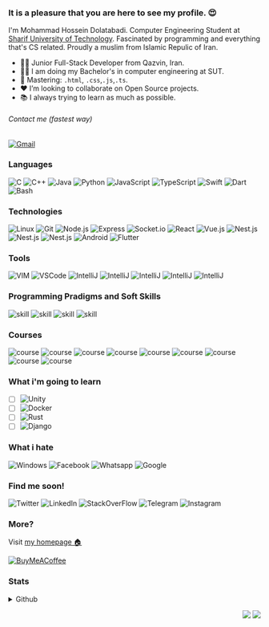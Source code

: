 ### It is a pleasure that you are here to see my profile. 😍
I'm Mohammad Hossein Dolatabadi. Computer Engineering Student at [Sharif University of Technology](https://en.sharif.edu/). Fascinated by programming and everything that's CS related. Proudly a muslim from Islamic Repulic of Iran.
- 👨‍💻 Junior Full-Stack Developer from Qazvin, Iran. <br/>
- 👨‍🎓 I am doing my Bachelor's in computer engineering at SUT.<br/>
- 💪 Mastering: `.html`, `.css`,`.js`,`.ts`. <br/>
- ❤️ I’m looking to collaborate on Open Source projects. <br />
- 📚 I always trying to learn as much as possible. <br />
###### Contact me (fastest way)
[![Gmail](https://img.shields.io/badge/-Gmail-000?&logo=gmail)](mailto:m.h.dolatabadi.a@gmail.com)

### Languages
![C](https://img.shields.io/badge/-C-000?&logo=C)
![C++](https://img.shields.io/badge/-C++-000?&logo=c%2b%2b&logoColor=00599C)
![Java](https://img.shields.io/badge/-Java-000?&logo=Java&logoColor=007396)
![Python](https://img.shields.io/badge/-Python-000?&logo=Python)
![JavaScript](https://img.shields.io/badge/-JavaScript-000?&logo=JavaScript)
![TypeScript](https://img.shields.io/badge/-TypeScript-000?&logo=TypeScript)
![Swift](https://img.shields.io/badge/-Swift-000?&logo=Swift)
![Dart](https://img.shields.io/badge/-Dart-000?&logo=dart)
![Bash](https://img.shields.io/badge/-Bash-000?&logo=gnu-bash)

### Technologies
![Linux](https://img.shields.io/badge/-Linux-000?&logo=Linux)
![Git](https://img.shields.io/badge/-Git-000?&logo=git)
![Node.js](https://img.shields.io/badge/-Node.js-000?&logo=node.js)
![Express](https://img.shields.io/badge/-Express-000?&logo=express)
![Socket.io](https://img.shields.io/badge/-Socket.io-000?&logo=socket.io)
![React](https://img.shields.io/badge/-React-000?&logo=react)
![Vue.js](https://img.shields.io/badge/-Vue.js-000?&logo=vue.js)
![Nest.js](https://img.shields.io/badge/-Nest.js-000?&logo=nestjs)
![Nest.js](https://img.shields.io/badge/-PostgreSQL-000?&logo=postgresql)
![Nest.js](https://img.shields.io/badge/-MongoDB-000?&logo=mongodb)
![Android](https://img.shields.io/badge/-Android-000?&logo=android)
![Flutter](https://img.shields.io/badge/-Flutter-000?&logo=flutter)

### Tools
![VIM](https://img.shields.io/badge/-Vim-000?&logo=vim)
![VSCode](https://img.shields.io/badge/-VSCode-000?&logo=visual-studio-code)
![IntelliJ](https://img.shields.io/badge/-IntelliJ-000?&logo=intellij-idea)
![IntelliJ](https://img.shields.io/badge/-Photoshop-000?&logo=Adobe-Photoshop)
![IntelliJ](https://img.shields.io/badge/-Word-000?&logo=microsoft-word)
![IntelliJ](https://img.shields.io/badge/-Excel-000?&logo=microsoft-excel)
![IntelliJ](https://img.shields.io/badge/-PowerPoint-000?&logo=microsoft-powerpoint)

### Programming Pradigms and Soft Skills
![skill](https://img.shields.io/badge/-ObjectOriented%20Programming-000?&logo=skill)
![skill](https://img.shields.io/badge/-Functional%20Programming-000?&logo=skill)
![skill](https://img.shields.io/badge/-Agile-000?&logo=skill)
![skill](https://img.shields.io/badge/-Scrum-000?&logo=skill)

### Courses
![course](https://img.shields.io/badge/-Fundamental%20of%20Programming-000?&logo=skill)
![course](https://img.shields.io/badge/-Advanced%20Programming-000?&logo=skill)
![course](https://img.shields.io/badge/-Data%20Structure%20and%20Algorithms-000?&logo=skill)
![course](https://img.shields.io/badge/-Computer%20Architecture-000?&logo=skill)
![course](https://img.shields.io/badge/-Mobile%20Programming-000?&logo=skill)
![course](https://img.shields.io/badge/-Logic%20Design-000?&logo=skill)
![course](https://img.shields.io/badge/-Assembly-000?&logo=skill)
![course](https://img.shields.io/badge/-Design%20of%20Compilers-000?&logo=skill)
![course](https://img.shields.io/badge/-Database-000?&logo=skill)

### What i'm going to learn
- [ ] ![Unity](https://img.shields.io/badge/-Unity-000?&logo=unity)
- [ ] ![Docker](https://img.shields.io/badge/-Docker-000?&logo=docker)
- [ ] ![Rust](https://img.shields.io/badge/-Rust-000?&logo=rust)
- [ ] ![Django](https://img.shields.io/badge/-Django-000?&logo=django)

### What i hate
![Windows](https://img.shields.io/badge/-Windows-000?&logo=windows)
![Facebook](https://img.shields.io/badge/-Facebook-000?&logo=facebook)
![Whatsapp](https://img.shields.io/badge/-Whatsapp-000?&logo=whatsapp)
![Google](https://img.shields.io/badge/-Google-000?&logo=google)

### Find me soon!
![Twitter](https://img.shields.io/badge/-Twitter-000?&logo=twitter)
![LinkedIn](https://img.shields.io/badge/-LinkedIn-000?&logo=linkedin)
![StackOverFlow](https://img.shields.io/badge/-StackOverFlow-000?&logo=stackoverflow)
![Telegram](https://img.shields.io/badge/-Telegram-000?&logo=telegram)
![Instagram](https://img.shields.io/badge/-Instagram-000?&logo=instagram)

### More?
Visit [my homepage 🏠](http://ce.sharif.edu/~mhdolatabadia/)<br/>

[![BuyMeACoffee](https://img.shields.io/badge/-buy%20me%20a%20coffee-000?&logo=buymeacoffee)](https://coffeebede.ir/buycoffee/mhdolatabadi)
<!-- [![PayPal](https://img.shields.io/badge/-IdPay-000?&logo=paypal)](https://idpay.ir/mhdolatabadi)
 -->


### Stats

<details>
 <summary>Github</summary>
<p align="center">
  <img height="150px" width="auto" src ="https://github-readme-stats.vercel.app/api?username=mhdolatabadi&show_icons=true&count_private=true&theme=darcula&hide_border=true&hide=issues,contribs&bg_color=00000000">
  <img height="150px" width="auto" src ="https://github-readme-stats.vercel.app/api/top-langs/?username=mhdolatabadi&layout=compact&hide_border=true&theme=darcula&bg_color=00000000&langs_count=6&hide=jupyter%20notebook,tex,css,php">
  <img src ="https://github-readme-streak-stats.herokuapp.com?user=mhdolatabadi&theme=darcula&hide_border=true&background=FFFFFF00">
  <br>
  <br>
<!--   <a href="https://www.buymeacoffee.com/aveek.saha"> <img align="center" src="https://cdn.buymeacoffee.com/buttons/v2/default-orange.png" height="50" width="210" alt="aveek.saha" /></a> -->
</p>
</details>

<p align="right">
<img src="https://komarev.com/ghpvc/?username=mhdolatabadi&style=plastic&label=Views"><img>
<img src="https://badges.pufler.dev/visits/mhdolatabadi/mhdolatabadi?color=black&logo=github" />
</p>
